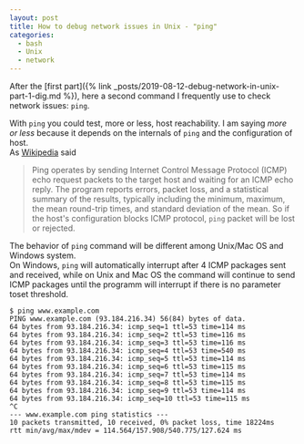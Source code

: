 ```yaml
---
layout: post
title: How to debug network issues in Unix - "ping"
categories:
  - bash
  - Unix
  - network
---
```


After the [first part]({% link _posts/2019-08-12-debug-network-in-unix-part-1-dig.md %}), here a second command I frequently use to check network issues: `ping`.

With `ping` you could test, more or less, host reachability.
I am saying _more or less_ because it depends on the internals of `ping` and the configuration of host.  
As [Wikipedia](https://en.wikipedia.org/wiki/Ping_(networking_utility)) said
> Ping operates by sending Internet Control Message Protocol (ICMP) echo request packets to the target host and waiting for an ICMP echo reply. 
> The program reports errors, packet loss, and a statistical summary of the results, typically including the minimum, maximum, the mean round-trip times, and standard deviation of the mean.
So if the host's configuration blocks ICMP protocol, `ping` packet will be lost or rejected.

The behavior of `ping` command will be different among Unix/Mac OS and Windows system.  
On Windows, `ping` will automatically interrupt after 4 ICMP packages sent and received, while on Unix and Mac OS the command will continue to send ICMP packages until the programm will interrupt if there is no parameter toset threshold.

```
$ ping www.example.com
PING www.example.com (93.184.216.34) 56(84) bytes of data.
64 bytes from 93.184.216.34: icmp_seq=1 ttl=53 time=114 ms
64 bytes from 93.184.216.34: icmp_seq=2 ttl=53 time=116 ms
64 bytes from 93.184.216.34: icmp_seq=3 ttl=53 time=116 ms
64 bytes from 93.184.216.34: icmp_seq=4 ttl=53 time=540 ms
64 bytes from 93.184.216.34: icmp_seq=5 ttl=53 time=114 ms
64 bytes from 93.184.216.34: icmp_seq=6 ttl=53 time=115 ms
64 bytes from 93.184.216.34: icmp_seq=7 ttl=53 time=114 ms
64 bytes from 93.184.216.34: icmp_seq=8 ttl=53 time=115 ms
64 bytes from 93.184.216.34: icmp_seq=9 ttl=53 time=114 ms
64 bytes from 93.184.216.34: icmp_seq=10 ttl=53 time=115 ms
^C
--- www.example.com ping statistics ---
10 packets transmitted, 10 received, 0% packet loss, time 18224ms
rtt min/avg/max/mdev = 114.564/157.908/540.775/127.624 ms
```